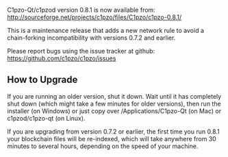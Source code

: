 C1pzo-Qt/c1pzod version 0.8.1 is now available from:
  http://sourceforge.net/projects/c1pzo/files/C1pzo/c1pzo-0.8.1/

This is a maintenance release that adds a new network rule to avoid
a chain-forking incompatibility with versions 0.7.2 and earlier.

Please report bugs using the issue tracker at github:
  https://github.com/c1pzo/c1pzo/issues


How to Upgrade
--------------

If you are running an older version, shut it down. Wait
until it has completely shut down (which might take a few minutes for older
versions), then run the installer (on Windows) or just copy over
/Applications/C1pzo-Qt (on Mac) or c1pzod/c1pzo-qt (on Linux).

If you are upgrading from version 0.7.2 or earlier, the first time you
run 0.8.1 your blockchain files will be re-indexed, which will take
anywhere from 30 minutes to several hours, depending on the speed of
your machine.
